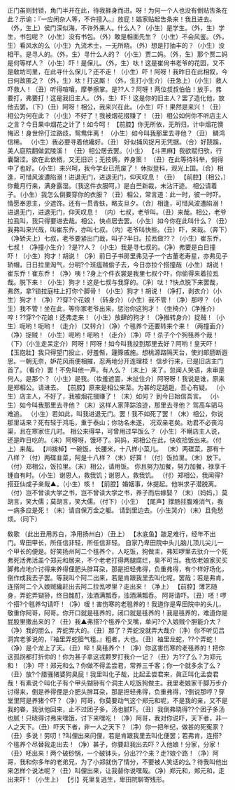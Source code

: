 <!-- { "loadSidebar": true } -->
正门虽则封锁，角门半开在此，待我捱身而进。呀！为何一个人也没有倒贴吿条在此？示谕：『一应闲杂人等，不许擅入。』放屁！娼家贴起吿条来！我且进去。（外，生上）侯门深似海，不许外来人。什么人？（小生）是学生。（外，生）学生，书包呢？（小生）没有书包。（外）敢是相面先生？（小生）不会风鉴。（外，生）看风水的么（小生）九流术士，一无所晓。（外）想是打抽丰的？（小生）没相干。是寻人的。（外，生）寻什么人的？（小生）贾二妈。（外，生）那个贾二妈是何等样人？（小生）吓！是保儿。（外，生）呔！这是崔尙书老爷的花园，又不是敎坊司里，在此寻什么保儿？还不走！（小生）吓！阿呀！我昨日在此相叙，今日何故匿之？（外，生）呔！打这厮！（外，生打小生介）（丑急上）（小生）救人吓救人！（丑）听得喧嚷，摩拳擦掌。是??人？阿呀！两位叔叔伯伯！放手，弗要打，弗要打！这是我旧主人。（外，生）吓！这是你的旧主人？罢了造化他，放他去罢。（下）（丑）阿呀！相公，我来兴在此。（小生）吓！果然是来兴！（丑）相公为何在此？（小生）不好了！我被烟花掇赚了！（丑）相公如何你不听店主人之言？今日果中烟花之计了！如今呵！
【前腔】你无所依，无所归，计中烟花懊悔迟！身世伶仃泣路歧，鸳鸯伴离！
（小生）如今叫我那里去寻他？（丑）
鳞鸿信稀。
（小生）我必要寻着他纔好。（丑）
好似捕风捉月无凭据。（合）好跷蹊，美人庭院翻做武陵溪！
（丑）相公居去罢。（小生）
【斗黑麻】我欲赋归欤，行囊罄涩。欲在此依栖，又无旧识；无技俩，养身策！
（丑）在此等待科举，倘得中了也好。（小生）来兴呵，我今学业已荒废了！
休拟登科，观光上国。（合）相逢，可惜风波遭陷溺！进退无门，进退无门，仰天叹息！（丑）
【前腔】〔相公，〕你戴月行来，满身露湿。〔我这件衣服呵，〕是白苎新裁，未沾汗迹。
相公请着子。（小生）我怎么倒要穿你的衣服？（丑）相公，常言道：此一时，彼一时吓。
情愿奉恩主，少遮饰。还有一贯青蚨，略支旦夕。（合）相逢，可惜风波遭陷溺！进退无门，进退无门，仰天叹息！
（内）七叔，老爷叫。（丑）来哉。相公，老爷拉厾叫，我只得要进去哉。相公，快点居去罢。（小生）如今你在此叫什么？（丑）我弗叫来兴哉，叫崔东乔，亦叫七叔。（内）老爷叫快些。（丑）吓，来哉。（奔下）（净轿夫上）七叔，老爷要紧出门哉，叫子?半日。拉厾做??？（小生）崔东乔，七叔！（净撞小生介）?是??人？（小生）我是寻七叔的。（净）弗要是白日撞吓！（小生）狗才！胡说！（净）前日子书房里弗见子一个古董老寿星，亦弗见子轿帽，日日拉里淘气，分明?个班瘟贼偷子去，今日亦拉个搭撞哉（小生）胡说！崔东乔！崔东乔！（净）咦！?身上个件衣裳是我里七叔个吓，你偷得来着拉厾哉。脱下来！（小生）狗才！这是七叔与我穿的。（净）呔！?快点脱下来罢哉，弗然，拿?锁拉庭柱上打你个脚骨！（小生）狗才！胡说！（净打，剥衣介）（小生）狗才！（净）??穿?个花娘！（转身介）（小生）我不管！（净）那哼？（小生）我不管！坐在此，等你家老爷出来，惩治你这狗才！（坐椅介）（净推介）啐！??穿?个花娘！还弗走来！（小生）放肆的狗才！（净推转身介）捉贼！（小生）呃哟！呃哟！（走介）（又转介）（净）个毴养个还要转来个来！（两撞面介）（净）捉贼！（小生）呃哟！呃哟！（走介）（净）吓！杀子个个狗毴养个哉！（下）（小生走呆定介）阿呀！阿呀！如今叫我投到那里去好？阿哟！皇天吓！
【玉抱肚】我只得望门投止，好羞惭，籧篨戚施。想桃源路隔天台，使刘郞肠断遐思。一朝无奈，妒花风雨便相摧，忍两地分开连理枝！
信步行来，已是旧店主门首了。（看介）罢！不免叫他一声。有人么？（末上）来了。忽闻人笑语，未审是何人。是那个？（小生）是我。（妆羞遮面，末扯住介）阿呀呀！我说是谁，原来是郑相公。请进去。
【前腔】原来是相公来至。为甚的足趦趄，吾心有疑。
（小生）店主人，不好了，我被烟花掇赚了！（末）如何？
到今日始信吾言。
（小生）如今叫我那里去寻他？（末）这样人家萍踪浪迹，那里去寻他？
驾高车驷马难追。
（小生）若如此，叫我进退无门。罢！我不如死了罢！（末）相公，你说那里话来？死有轻于鸿毛，重于泰山；你功名未遂，
况双亲老矣。劝君不必丧沟渠，且在寒家住几时。
相公来得早，可曾用过早饭么？（小生）不瞒店主人说，还是昨日吃的。（末）阿呀呀，饿坏了。妈妈，郑相公在此，快收拾饭出来。（付上）来哉。
【川拨棹】一碗饭，长腰米，十八样小菜儿。
（末）两碟菜，那有十八样？（付）两碟韭菜，阿是十八样？（末）好算！（付）饭拉里。（末）放下。（付）郑相公，饭拉里。（末）相公，请用饭。
你且努力加餐，努力加餐，禄享千锺自有时。（小生）谢恩人，救我饥；谢恩人，救我饥。
（付）郑相公，我闻得?搭亚仙成子亲哉▲。（小生）咳！
【前腔】婚姻事，休提起。他哄求子潜脱离。（付）岂不曾读大学之书，岂不曾读大学之书，养子而后嫁娶？（末）〔妈妈，〕莫胡言，笑大儒；莫胡言，笑大儒。（付下）（小生）
【尾声】撑肠拄腹难消气，我一病多应是死！（末）请自保万金之躯。
请到里边去。（小生哭介）（末）且免愁烦。（同下）
 
敎歌
（此出丑用苏白，净用扬州白）（丑上）
【水底鱼】跛足难行，经年不出门。卑田甲长，所任信非轻，所任信非轻。
自家乃卑田院中头儿脑儿顶儿尖儿一个甲长的便是。好笑扬州阿二个毴养个，人吃饭，狗做主，弗知啰里去驮介一个死弗死活弗活盖个郑元和居来，不个老老打得两腿腐烂，臭不可当。我侬老娘家买买脚弗点地介讨得来养得俚肥头胖耳朶，那是担轻弗得，负重弗得，有个样好场化，倒作成我去子罢。等我叫个阿二出来，若是肯跟我里去叫化呢，罢哉；若是弗肯，连搭阿二个入娘贼纔赶出去阿二拉厾啰里？走出来！（净上）
【前腔】薄艺随身，弄蛇弄猢狲，终日酩酊，浊酒满瓢呑，浊酒满瓢呑。
阿哥请吓。（丑）呸！啰个搭?个毴养勾请吓！（净）嗳！害伤寒的老毴养的！我道你是卑田院中的头儿，敬重你阿哥，阿哥。你开口就是毴养的，闭口就是毴养的！我是毴养的，难道你是屁股里撒出来的？（丑）我▲弗搭?个毴养个叉嘴，单问?个入娘贼个胆能介大？（净）我的胆么，弄蛇弄大的。（丑）那了？弄蛇没就弄大哉介（净）你不听见吕洞宾老爹说的，『袖里弄蛇胆气粗。』粗者，大也。（丑）袖里龙蛇，??个弄蛇！（净）是个龙上了天。（丑）啐！臭毴养个！（净）你这害伤寒的老毴养的！把你这孤拐都打折你的！你为甚子拿这戎颗罗打我介一记？（丑）为??了么？为郑元和！（净）吓！郑元和么？你做不得孟尝君，常养三千客；你一个就多余了么？（丑）放?个腊骚猪婆狗臭屁！我里叫化子哉，比起孟尝君来，眞正叫化孟尝君哉！有素说个叫化子有个甲头猢狲有个洞主人吃饭狗做主。我里老娘家千脚万步介讨得来，倒是养得俚是介肥头胖耳朶，那是担轻弗得，负重弗得，?倒说那哼？穿堂里阿是养猪个吓？（净）阿哥，你莫要动气这个郑元和呢，不是我的亲，又不是我的眷，我驮他回来，止不过团子多，汤也腻吓。（丑）我倒弗晓得??个团子多汤也腻！只晓得讨弗来嘿饿，讨下来嘿吃！（净）阿哥，我对你说吓，天下者，非一人之天下。（丑）吓天下者，非一人之天下？（净）你一把年纪，做甚的死寃家？（丑）多说！劳叨！?叫俚出来问俚，若是肯跟我里去叫化便罢；若弗肯，连搭?个毴养个尽替我走出去！（净）甚子，你要赶我出去吓？入他娘！分家，分家！（丑）呸出来！两个破砂锅，一个破钵头，分出??个来？走?娘个路！（净）阿哥，我和你多年的老弟兄，为了小郑就伤了情分，不要被人笑话的么？待我叫他出来怎样个说法呢？（丑）叫俚出来，让我替你说嘿哉。（净）郑元和，郑元和，走出来吓！（小生上）
【引】死里复逃生，卑田院聊寄残形。
